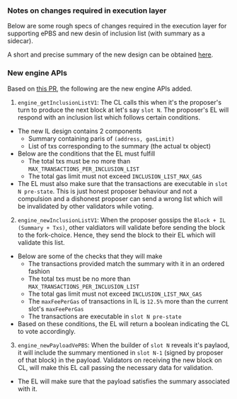 ### Notes on changes required in execution layer

Below are some rough specs of changes required in the execution layer for supporting ePBS and new desin of inclusion list (with summary as a sidecar).

A short and precise summary of the new design can be obtained [here](https://github.com/potuz/consensus-specs/pull/1/files).

### New engine APIs

Based on [this PR](https://github.com/naviechan/execution-apis/pull/1/files), the following are the new engine APIs added.

1. `engine_getInclusionListV1`: The CL calls this when it's the proposer's turn to produce the next block at let's say `slot N`. The proposer's EL will respond with an inclusion list which follows certain conditions.
- The new IL design contains 2 components
  - Summary containing paris of `(address, gasLimit)`
  - List of txs corresponding to the summary (the actual tx object)
- Below are the conditions that the EL must fulfill
  - The total txs must be no more than `MAX_TRANSACTIONS_PER_INCLUSION_LIST`
  - The total gas limit must not exceed `INCLUSION_LIST_MAX_GAS`
- The EL must also make sure that the transactions are executable in `slot N pre-state`. This is just honest proposer behaviour and not a compulsion and a dishonest proposer can send a wrong list which will be invalidated by other validators while voting.

2. `engine_newInclusionListV1`: When the proposer gossips the `Block + IL (Summary + Txs)`, other valdiators will validate before sending the block to the fork-choice. Hence, they send the block to their EL which will validate this list.
- Below are some of the checks that they will make
  - The transactions provided match the summary with it in an ordered fashion
  - The total txs must be no more than `MAX_TRANSACTIONS_PER_INCLUSION_LIST`
  - The total gas limit must not exceed `INCLUSION_LIST_MAX_GAS`
  - The `maxFeePerGas` of transactions in IL is `12.5%` more than the current slot's `maxFeePerGas`
  - The transactions are executable in `slot N pre-state`
- Based on these conditions, the EL will return a boolean indicating the CL to vote accordingly.

3. `engine_newPayloadVePBS`: When the builder of `slot N` reveals it's paylaod, it will include the summary mentioned in `slot N-1` (signed by proposer of that block) in the payload. Validators on receiving the new block on CL, will make this EL call passing the necessary data for validation.
- The EL will make sure that the payload satisfies the summary associated with it.
